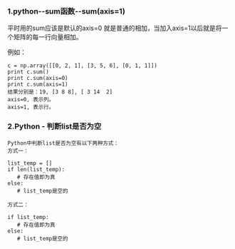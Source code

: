 
### 1.python--sum函数--sum(axis=1)

平时用的sum应该是默认的axis=0 就是普通的相加，当加入axis=1以后就是将一个矩阵的每一行向量相加。

例如：
```
c = np.array([[0, 2, 1], [3, 5, 6], [0, 1, 1]])
print c.sum()
print c.sum(axis=0)
print c.sum(axis=1)
结果分别是：19, [3 8 8], [ 3 14  2]
axis=0, 表示列。
axis=1, 表示行。
```
### 2.Python - 判断list是否为空
```
Python中判断list是否为空有以下两种方式：
方式一：

list_temp = []
if len(list_temp):
   # 存在值即为真
else:
   # list_temp是空的

方式二：

if list_temp:
   # 存在值即为真
else:
   # list_temp是空的
```
